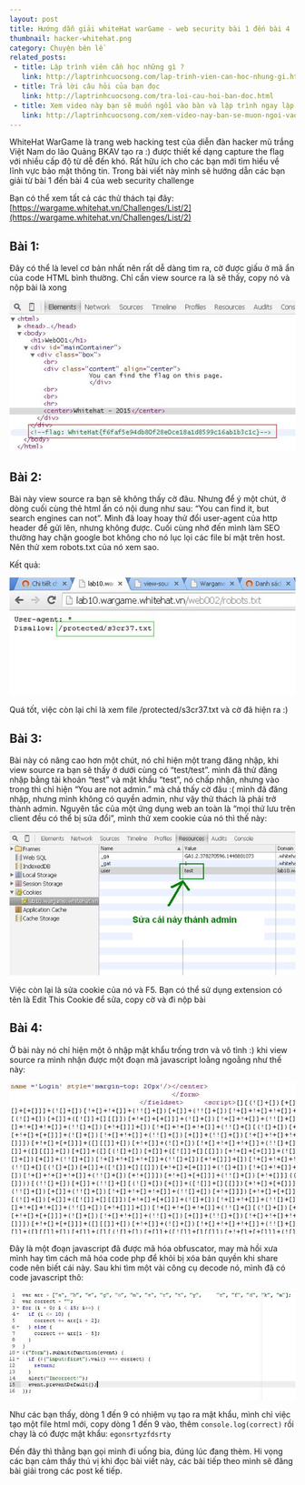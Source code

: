 ```yaml
---
layout: post
title: Hướng dẫn giải whiteHat warGame - web security bài 1 đến bài 4
thumbnail: hacker-whitehat.png
category: Chuyện bên lề
related_posts:
 - title: Lập trình viên cần học những gì ?
   link: http://laptrinhcuocsong.com/lap-trinh-vien-can-hoc-nhung-gi.html
 - title: Trả lời câu hỏi của bạn đọc
   link: http://laptrinhcuocsong.com/tra-loi-cau-hoi-ban-doc.html
 - title: Xem video này bạn sẽ muốn ngồi vào bàn và lập trình ngay lập tức
   link: http://laptrinhcuocsong.com/xem-video-nay-ban-se-muon-ngoi-vao-va-lap-trinh-ngay-lap-tuc.html
---
```

WhiteHat WarGame là trang web hacking test của diễn đàn hacker mũ trắng Việt Nam do lão Quảng BKAV tạo ra :) được thiết kế dạng capture the flag với nhiều cấp độ từ dễ đến khó. Rất hữu ích cho các bạn mới tìm hiểu về lĩnh vực bảo mật thông tin. Trong bài viết này mình sẽ hướng dẫn các bạn giải từ bài 1 đến bài 4 của web security challenge



Bạn có thể xem tất cả các thử thách tại đây: [https://wargame.whitehat.vn/Challenges/List/2](https://wargame.whitehat.vn/Challenges/List/2)

## Bài 1:

Đây có thể là level cơ bản nhất nên rất dễ dàng tìm ra, cờ được giấu ở mã ẩn của code HTML bình thường. Chỉ cần view source ra là sẽ thấy, copy nó và nộp bài là xong

![white hat hacking](images/whitehat-wargame-1.JPG)

## Bài 2:

Bài này view source ra bạn sẽ không thấy cờ đâu. Nhưng để ý một chút, ở dòng cuối cùng thẻ html ẩn có nội dung như sau: “You can find it, but search engines can not”. Mình đã loay hoay thử đổi user-agent của http header để gửi lên, nhưng không được. Cuối cùng nhớ đến mình làm SEO thường hay chặn google bot không cho nó lục lọi các file bí mật trên host. Nên thử xem robots.txt của nó xem sao.

Kết quả:

![white hat hacking](images/whitehat-wargame-2.jpg)


Quá tốt, việc còn lại chỉ là xem file /protected/s3cr37.txt và cờ đã hiện ra :)

## Bài 3:

Bài này có nâng cao hơn một chút, nó chỉ hiện một trang đăng nhập, khi view source ra bạn sẽ thấy ở dưới cùng có “test/test”. mình đã thử đăng nhập bằng tài khoản “test” và mật khẩu “test”, nó chấp nhận, nhưng vào trong thì chỉ hiện “You are not admin.” mà chả thấy cờ đâu :( mình đã đăng nhập, nhưng mình không có quyền admin, như vậy thử thách là phải trở thành admin. Nguyên tắc của một ứng dụng web an toàn là “mọi thứ lưu trên client đều có thể bị sửa đổi”, mình thử xem cookie của nó thì thế này:

![white hat hacking](images/whitehat-wargame-3.jpg)

Việc còn lại là sửa cookie của nó và F5. Bạn có thể sử dụng extension có tên là Edit This Cookie để sửa, copy cờ và đi nộp bài

## Bài 4:

Ở bài này nó chỉ hiện một ô nhập mật khẩu trống trơn và vô tình :) khi view source ra mình nhận được một đoạn mã javascript loằng ngoằng như thế này:

![white hat hacking](images/whitehat-wargame-4.jpg)

Đây là một đoạn javascript đã được mã hóa obfuscator, may mà hồi xưa mình hay tìm cách mã hóa code php để khỏi bị xóa bản quyền khi share code nên biết cái này. Sau khi tìm một vài công cụ decode nó, mình đã có code javascript thô:

![white hat hacking](images/whitehat-wargame-5.jpg)

Như các bạn thấy, dòng 1 đến 9 có nhiệm vụ tạo ra mật khẩu, mình chỉ việc tạo một file html mới, copy dòng 1 đến 9 vào, thêm `console.log(correct)` rồi chạy là có được mật khẩu: `egonsrtyzfdsrty`

Đến đây thì thằng bạn gọi mình đi uống bia, đúng lúc đang thèm. Hi vọng các bạn cảm thấy thú vị khi đọc bài viết này, các bài tiếp theo mình sẽ đăng bài giải trong các post kế tiếp.